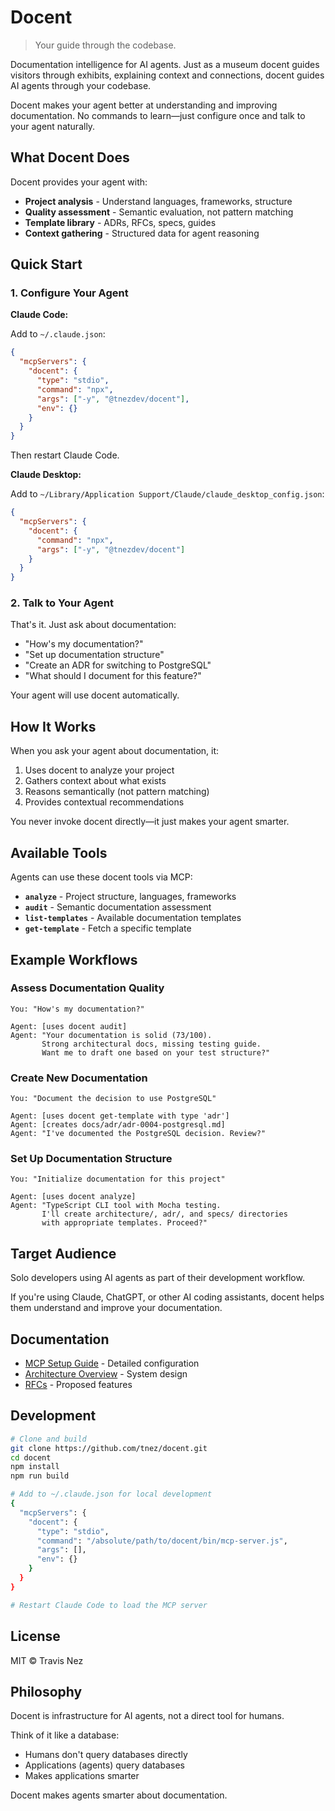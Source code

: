 # Docent

> Your guide through the codebase.

Documentation intelligence for AI agents. Just as a museum docent guides visitors through exhibits, explaining context and connections, docent guides AI agents through your codebase.

Docent makes your agent better at understanding and improving documentation. No commands to learn—just configure once and talk to your agent naturally.

## What Docent Does

Docent provides your agent with:

- **Project analysis** - Understand languages, frameworks, structure
- **Quality assessment** - Semantic evaluation, not pattern matching
- **Template library** - ADRs, RFCs, specs, guides
- **Context gathering** - Structured data for agent reasoning

## Quick Start

### 1. Configure Your Agent

**Claude Code:**

Add to `~/.claude.json`:

```json
{
  "mcpServers": {
    "docent": {
      "type": "stdio",
      "command": "npx",
      "args": ["-y", "@tnezdev/docent"],
      "env": {}
    }
  }
}
```

Then restart Claude Code.

**Claude Desktop:**

Add to `~/Library/Application Support/Claude/claude_desktop_config.json`:

```json
{
  "mcpServers": {
    "docent": {
      "command": "npx",
      "args": ["-y", "@tnezdev/docent"]
    }
  }
}
```

### 2. Talk to Your Agent

That's it. Just ask about documentation:

- "How's my documentation?"
- "Set up documentation structure"
- "Create an ADR for switching to PostgreSQL"
- "What should I document for this feature?"

Your agent will use docent automatically.

## How It Works

When you ask your agent about documentation, it:

1. Uses docent to analyze your project
2. Gathers context about what exists
3. Reasons semantically (not pattern matching)
4. Provides contextual recommendations

You never invoke docent directly—it just makes your agent smarter.

## Available Tools

Agents can use these docent tools via MCP:

- **`analyze`** - Project structure, languages, frameworks
- **`audit`** - Semantic documentation assessment
- **`list-templates`** - Available documentation templates
- **`get-template`** - Fetch a specific template

## Example Workflows

### Assess Documentation Quality

```
You: "How's my documentation?"

Agent: [uses docent audit]
Agent: "Your documentation is solid (73/100).
       Strong architectural docs, missing testing guide.
       Want me to draft one based on your test structure?"
```

### Create New Documentation

```
You: "Document the decision to use PostgreSQL"

Agent: [uses docent get-template with type 'adr']
Agent: [creates docs/adr/adr-0004-postgresql.md]
Agent: "I've documented the PostgreSQL decision. Review?"
```

### Set Up Documentation Structure

```
You: "Initialize documentation for this project"

Agent: [uses docent analyze]
Agent: "TypeScript CLI tool with Mocha testing.
       I'll create architecture/, adr/, and specs/ directories
       with appropriate templates. Proceed?"
```

## Target Audience

Solo developers using AI agents as part of their development workflow.

If you're using Claude, ChatGPT, or other AI coding assistants, docent helps them understand and improve your documentation.

## Documentation

- [MCP Setup Guide](docs/guides/mcp-setup.md) - Detailed configuration
- [Architecture Overview](docs/architecture/overview.md) - System design
- [RFCs](docs/rfcs/) - Proposed features

## Development

```bash
# Clone and build
git clone https://github.com/tnez/docent.git
cd docent
npm install
npm run build

# Add to ~/.claude.json for local development
{
  "mcpServers": {
    "docent": {
      "type": "stdio",
      "command": "/absolute/path/to/docent/bin/mcp-server.js",
      "args": [],
      "env": {}
    }
  }
}

# Restart Claude Code to load the MCP server
```

## License

MIT © Travis Nez

## Philosophy

Docent is infrastructure for AI agents, not a direct tool for humans.

Think of it like a database:
- Humans don't query databases directly
- Applications (agents) query databases
- Makes applications smarter

Docent makes agents smarter about documentation.
